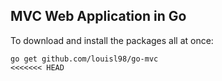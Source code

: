 ## MVC Web Application in Go

To download and install the packages all at once:
~~~
go get github.com/louisl98/go-mvc
<<<<<<< HEAD
~~~
